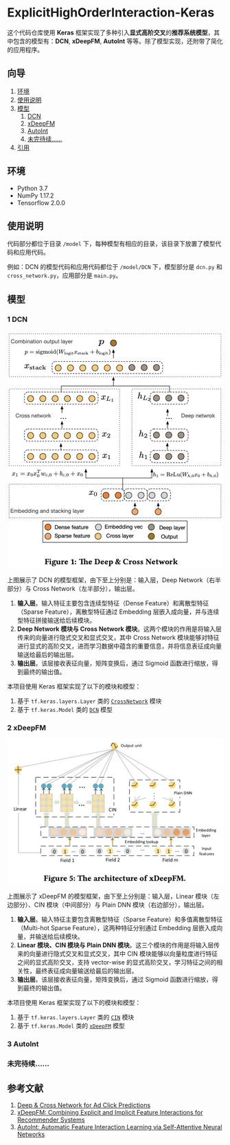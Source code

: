 # ExplicitHighOrderInteraction-Keras

这个代码仓库使用 **Keras** 框架实现了多种引入**显式高阶交叉**的**推荐系统模型**，其中包含的模型有：**DCN**, **xDeepFM**, **AutoInt** 等等。除了模型实现，还附带了简化的应用程序。

## 向导

1. [环境](#环境)
2. [使用说明](#使用说明)
3. [模型](#模型)
    1. [DCN](#1-dcn)
    2. [xDeepFM](#2-xdeepfm)
    3. [AutoInt](#3-autoint)
    999. [未完待续……](#未完待续)
4. [引用](#引用)

## 环境

- Python 3.7
- NumPy 1.17.2
- Tensorflow 2.0.0

## 使用说明

代码部分都位于目录 `/model` 下，每种模型有相应的目录，该目录下放置了模型代码和应用代码。

例如：DCN 的模型代码和应用代码都位于 `/model/DCN` 下，模型部分是 `dcn.py` 和 `cross_network.py`，应用部分是 `main.py`。

## 模型

### 1 DCN

<p align="center">
	<img src="image/dcn.png">
</p>

上图展示了 DCN 的模型框架，由下至上分别是：输入层，Deep Network（右半部分）与 Cross Network（左半部分），输出层。

1. **输入层**。输入特征主要包含连续型特征（Dense Feature）和离散型特征（Sparse Feature），离散型特征通过 Embedding 层嵌入成向量，并与连续型特征拼接输送给后续模块。
2. **Deep Network 模块与 Cross Network 模块**。这两个模块的作用是将输入层传来的向量进行隐式交叉和显式交叉，其中 Cross Network 模块能够对特征进行显式的高阶交叉，进而学习数据中蕴含的重要信息，并将信息表征成向量输送给最后的输出层。
3. **输出层**。该层接收表征向量，矩阵变换后，通过 Sigmoid 函数进行缩放，得到最终的输出值。

本项目使用 Keras 框架实现了以下的模块和模型：

1. 基于 `tf.keras.layers.Layer` 类的 [`CrossNetwork`](https://github.com/ShawnyXiao/HighOrderInteraction-Keras/blob/master/model/DCN/cross_network.py) 模块
2. 基于 `tf.keras.Model` 类的 [`DCN`](https://github.com/ShawnyXiao/HighOrderInteraction-Keras/blob/master/model/DCN/dcn.py) 模型

### 2 xDeepFM

<p align="center">
	<img src="image/xdeepfm.png">
</p>

上图展示了 xDeepFM 的模型框架，由下至上分别是：输入层，Linear 模块（左边部分）、CIN 模块（中间部分）与 Plain DNN 模块（右边部分），输出层。

1. **输入层**。输入特征主要包含离散型特征（Sparse Feature）和多值离散型特征（Multi-hot Sparse Feature），这两种特征分别通过 Embedding 层嵌入成向量，并输送给后续模块。
2. **Linear 模块、CIN 模块与 Plain DNN 模块**。这三个模块的作用是将输入层传来的向量进行隐式交叉和显式交叉，其中 CIN 模块能够以向量粒度进行特征之间的显式高阶交叉，支持 vector-wise 的显式高阶交叉，学习特征之间的相关性，最终表征成向量输送给最后的输出层。
3. **输出层**。该层接收表征向量，矩阵变换后，通过 Sigmoid 函数进行缩放，得到最终的输出值。

本项目使用 Keras 框架实现了以下的模块和模型：

1. 基于 `tf.keras.layers.Layer` 类的 [`CIN`](https://github.com/ShawnyXiao/HighOrderInteraction-Keras/blob/master/model/xDeepFM/cin.py) 模块
2. 基于 `tf.keras.Model` 类的 [`xDeepFM`](https://github.com/ShawnyXiao/HighOrderInteraction-Keras/blob/master/model/xDeepFM/xdeepfm.py) 模型

### 3 AutoInt

### 未完待续……

## 参考文献

1. [Deep & Cross Network for Ad Click Predictions](https://arxiv.org/pdf/1708.05123.pdf)
2. [xDeepFM: Combining Explicit and Implicit Feature Interactions for Recommender Systems](https://arxiv.org/pdf/1803.05170.pdf)
3. [AutoInt: Automatic Feature Interaction Learning via Self-Attentive Neural Networks](https://arxiv.org/pdf/1810.11921.pdf)